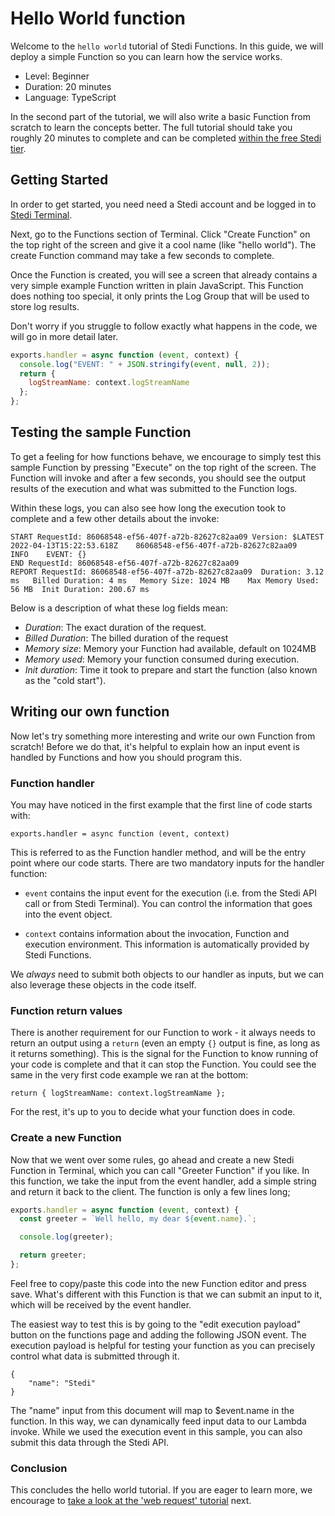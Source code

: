 # Hello World function

Welcome to the `hello world` tutorial of Stedi Functions. In this guide, we will deploy a simple Function so you can learn how the service works. 

* Level: Beginner
* Duration: 20 minutes
* Language: TypeScript

In the second part of the tutorial, we will also write a basic Function from scratch to learn the concepts better. The full tutorial should take you roughly 20 minutes to complete and can be completed [within the free Stedi tier](https://www.stedi.com/products/pricing).


## Getting Started 

In order to get started, you need need a Stedi account and be logged in to [Stedi Terminal]( https://terminal.stedi.com/).

Next, go to the Functions section of Terminal. Click "Create Function" on the top right of the screen and give it a cool name (like "hello world"). The create Function command may take a few seconds to complete.

<screenshot-create-function>

Once the Function is created, you will see a screen that already contains a very simple example Function written in plain JavaScript. This Function does nothing too special, it only prints the Log Group that will be used to store log results. 

Don't worry if you struggle to follow exactly what happens in the code, we will go in more detail later. 

```js
exports.handler = async function (event, context) {
  console.log("EVENT: " + JSON.stringify(event, null, 2));
  return {
    logStreamName: context.logStreamName
  };
};
```

## Testing the sample Function

To get a feeling for how functions behave, we encourage to simply test this sample Function by pressing "Execute" on the top right of the screen. The Function will invoke and after a few seconds, you should see the output results of the execution and what was submitted to the Function logs. 

Within these logs, you can also see how long the execution took to complete and a few other details about the invoke: 

```console
START RequestId: 86068548-ef56-407f-a72b-82627c82aa09 Version: $LATEST
2022-04-13T15:22:53.618Z	86068548-ef56-407f-a72b-82627c82aa09	INFO	EVENT: {}
END RequestId: 86068548-ef56-407f-a72b-82627c82aa09
REPORT RequestId: 86068548-ef56-407f-a72b-82627c82aa09	Duration: 3.12 ms	Billed Duration: 4 ms	Memory Size: 1024 MB	Max Memory Used: 56 MB	Init Duration: 200.67 ms
```

Below is a description of what these log fields mean:

- *Duration*: The exact duration of the request.
- *Billed Duration*: The billed duration of the request
- *Memory size*: Memory your Function had available, default on 1024MB
- *Memory used*: Memory your function consumed during execution.
- *Init duration*: Time it took to prepare and start the function (also known as the "cold start").

<screenshot-execute-hello-world>

## Writing our own function

Now let's try something more interesting and write our own Function from scratch! Before we do that, it's helpful to explain how an input event is handled by Functions and how you should program this. 

### Function handler

You may have noticed in the first example that the first line of code starts with: 

```exports.handler = async function (event, context)```

This is referred to as the Function handler method, and will be the entry point where our code starts. There are two mandatory inputs for the handler function:

- `event` contains the input event for the execution (i.e. from the Stedi API call or from Stedi Terminal). You can control the information that goes into the event object. 

- `context` contains information about the invocation, Function and execution environment. This information is automatically provided by Stedi Functions.

We _always_ need to submit both objects to our handler as inputs, but we can also leverage these objects in the code itself.  


### Function return values

There is another requirement for our Function to work - it always needs to return an output using a `return` (even an empty `{}` output is fine, as long as it returns something). This is the signal for the Function to know running of your code is complete and that it can stop the Function. You could see the same in the very first code example we ran at the bottom:

`return {
    logStreamName: context.logStreamName
  };`

For the rest, it's up to you to decide what your function does in code.

### Create a new Function

Now that we went over some rules, go ahead and create a new Stedi Function in Terminal, which you can call "Greeter Function" if you like. In this function, we take the input from the event handler, add a simple string and return it back to the client. The function is only a few lines long; 

```js
exports.handler = async function (event, context) {
  const greeter = `Well hello, my dear ${event.name}.`;

  console.log(greeter);

  return greeter;
};
```

Feel free to copy/paste this code into the new Function editor and press save. What's different with this Function is that we can submit an input to it, which will be received by the event handler. 

The easiest way to test this is by going to the "edit execution payload" button on the functions page and adding the following JSON event. The execution payload is helpful for testing your function as you can precisely control what data is submitted through it. 

```
{
    "name": "Stedi"
}
```

The "name" input from this document will map to $event.name in the function. In this way, we can dynamically feed input data to our Lambda invoke. While we used the execution event in this sample, you can also submit this data through the Stedi API. 

### Conclusion

This concludes the hello world tutorial. If you are eager to learn more, we encourage to [take a look at the 'web request' tutorial](https://github.com/Stedi/starter-kit/tree/function-samples/stedi-cloud/functions/web-request) next.